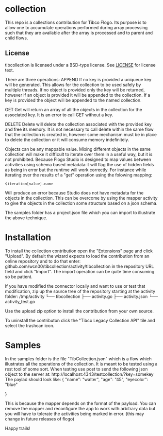 # collection

This repo is a collections contribution for Tibco Flogo.
Its purpose is to allow one to accumulate operations performed during array processing such that they are available after the array is processed and to parent and child flows.

## License
tibcollection is licensed under a BSD-type license. See [LICENSE](LICENSE) for license text.

There are three operations:
APPEND   If no key is provided a uniqueue key will be generated.  This allows for the collection to be used safely by multiple threads.  If no object is provided only the key will be returned, however if an object is provided it will be appended to the collection.  If a key is provided the object will be appended to the named collection.  

GET    Get will return an array of all the objects in the collection for the associated key.  It is an error to call GET without a key.

DELETE   Delete will delete the collection associated with the provided key and free its memory.  It is not necessary to call delete within the same flow that the collection is created in, however some mechanism must be in place to delete the collection or it will consume memory indefinitely.

Objects can be any mappable value.  Mixing different objects in the same collection will make it difficult to iterate over them in a useful way, but it is not prohibited.
Because Flogo Studio is designed to map values between activities using schema based metadata it will flag the use of hidden fields as being in error but the runtime will work correctly.  For instance while iterating over the results of a "get" operation using the folowing mapping:

    $iteration[value].name

Will produce an error because Studio does not have metadata for the objects in the collection.  This can be overcome by using the mapper activity to give the objects in the collection some structure based on a json schema.

The samples folder has a project.json file which you can import to illustrate the above technique.

# Installation

To install the collection contribution open the "Extensions" page and click "Upload".  By default the wizard expects to load the contribution from an online repository and to do that enter:
    github.com/wcn00/tibcollection/activity/tibcollection
in the repository URL field and click "Import".
The import operation can be quite time consuming so be patient.

If you have modified the connector locally and want to use or test that modification, zip up the source tree of the repository starting at the activity folder:
/tmp/activity
└── tibcollection
    ├── activity.go
    ├── activity.json
    └── activity_test.go

Use the upload zip option to install the contribution from your own source.

To uninstall the contributon click the "Tibco Legacy Collection API" tile and select the trashcan icon.



# Samples
In the samples folder is the file "TibCollection.json" which is a flow which illustrates all the operations of the collection.  It is meant to be tested using a rest tool of some sort.
When testing use post to send the following json object to the server at:
    http://localhost:4343/testcollection/?key=somekey
The paylad should look like:
{
	"name": "walter",
	"age": "45",
	"eyecolor": "blue"
	
}

This is because the mapper depends on the format of the payload.  You can remove the mapper and reconfigure the app to work with arbitrary data but you will have to tolerate the activities being marked in error.  (this may change in future releases of flogo)

Happy trails!
